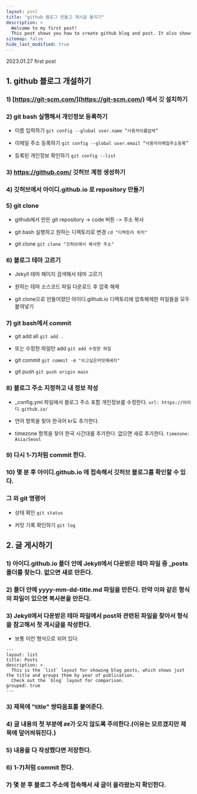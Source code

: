 ```yaml
---
layout: post
title: "github 블로그 만들고 게시글 올리기"
description: >
  Welcome to my first post!
  This post shows you how to create github blog and post. It also shows my trial and error while using git.
sitemap: false
hide_last_modified: true
---
```


2023.01.27 first post

## 1. github 블로그 개설하기

### 1) [https://git-scm.com/](https://git-scm.com/) 에서 깃 설치하기

### 2) git bash 실행해서 개인정보 등록하기

- 이름 입력하기
`git config --global user.name “사용자이름입력”`

- 이메일 주소 등록하기
`git config --global user.email “사용자이메일주소등록”`

- 등록된 개인정보 확인하기
`git config --list`

### 3) https://github.com/ 깃허브 계정 생성하기

### 4) 깃허브에서 아이디.github.io 로 repository 만들기

### 5) git clone

- github에서 만든 git repository  -> code 버튼 -> 주소 복사

- git bash 실행하고 원하는 디렉토리로 변경
`cd "디렉토리 위치"`

- git clone
`git clone "깃허브에서 복사한 주소"`

### 6) 블로그 테마 고르기

- Jekyll 테마 페이지 검색해서 테마 고르기

- 원하는 테마 소스코드 파일 다운로드 후 압축 해제

- git clone으로 만들어졌던 아이디.github.io 디렉토리에 압축해제한 파일들을 모두 붙여넣기

### 7) git bash에서 commit

- git add all
`git add .`

- 또는 수정한 파일만 add
`git add 수정한 파일`

- git commit
`git commit -m "쓰고싶은커밋메세지"`

- git push
`git push origin main`

### 8) 블로그 주소 지정하고 내 정보 작성

- _config.yml 파일에서 블로그 주소 포함 개인정보를 수정한다.
`url: https://아이디.github.io/`

- 언어 항목을 찾아 한국어 kr도 추가한다.

- timezone 항목을 찾아 한국 시간대를 추가한다. 없으면 새로 추가한다.
`timezone: Asia/Seoul`

### 9) 다시 1-7)처럼 commit 한다.

### 10) 몇 분 후 아이디.github.io 에 접속해서 깃허브 블로그를 확인할 수 있다.

### 그 외 git 명령어

- 상태 확인
`git status`

- 커밋 기록 확인하기
`git log`


## 2. 글 게시하기

### 1) 아이디.github.io 폴더 안에 Jekyll에서 다운받은 테마 파일 중 _posts 폴더를 찾는다. 없으면 새로 만든다.

### 2) 폴더 안에 yyyy-mm-dd-title.md 파일을 만든다. 만약 이와 같은 형식의 파일이 있으면 복사본을 만든다.

### 3) Jekyll에서 다운받은 테마 파일에서 post와 관련된 파일을 찾아서 형식을 참고해서 첫 게시글을 작성한다.

- 보통 이런 형식으로 되어 있다.
```
---
layout: list
title: Posts
description: >
  This is the `list` layout for showing blog posts, which shows just the title and groups them by year of publication.
  Check out the `blog` layout for comparison.
grouped: true
---
```

### 3) 제목에 "title" 쌍따옴표를 붙여준다.

### 4) 글 내용의 첫 부분에 `##`가 오지 않도록 주의한다.(이유는 모르겠지만 제목에 덮어씌워진다.)

### 5) 내용을 다 작성했다면 저장한다.

### 6) 1-7)처럼 commit 한다.

### 7) 몇 분 후 블로그 주소에 접속해서 새 글이 올라왔는지 확인한다.